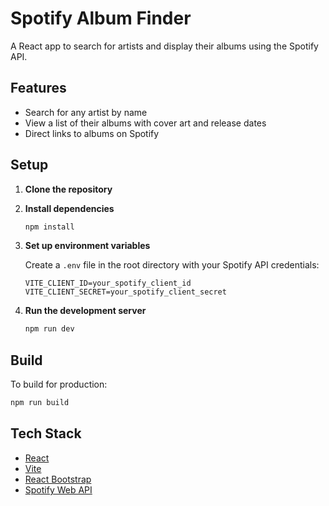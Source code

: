 # Spotify Album Finder

A React app to search for artists and display their albums using the Spotify API.

## Features

- Search for any artist by name
- View a list of their albums with cover art and release dates
- Direct links to albums on Spotify

## Setup

1. **Clone the repository**

2. **Install dependencies**

   ```sh
   npm install
   ```

3. **Set up environment variables**

   Create a `.env` file in the root directory with your Spotify API credentials:

   ```
   VITE_CLIENT_ID=your_spotify_client_id
   VITE_CLIENT_SECRET=your_spotify_client_secret
   ```

4. **Run the development server**

   ```sh
   npm run dev
   ```


## Build

To build for production:

```sh
npm run build
```

## Tech Stack

- [React](https://react.dev/)
- [Vite](https://vitejs.dev/)
- [React Bootstrap](https://react-bootstrap.github.io/)
- [Spotify Web API](https://developer.spotify.com/documentation/web-api/)



